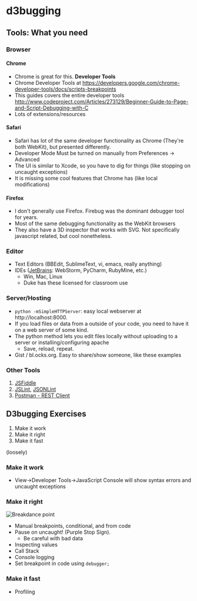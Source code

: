 # d3bugging

## Tools: What you need

###  Browser

#### Chrome

- Chrome is great for this.  __Developer Tools__
- Chrome Developer Tools at https://developers.google.com/chrome-developer-tools/docs/scripts-breakpoints
- This guides covers the entire developer tools http://www.codeproject.com/Articles/273129/Beginner-Guide-to-Page-and-Script-Debugging-with-C
- Lots of extensions/resources

#### Safari

- Safari has lot of the same developer functionality as Chrome (They're both WebKit), but presented differently.  
- Developer Mode Must be turned on manually from Preferences -> Advanced
- The UI is similar to Xcode, so you have to dig for things (like stopping on uncaught exceptions)
- It is missing some cool features that Chrome has (like local modifications)

#### Firefox

- I don't generally use Firefox.  Firebug was the dominant debugger tool for years.
- Most of the same debugging functionality as the WebKit browsers 
- They also have a 3D inspector that works with SVG.  Not specifically javascript related, but cool nonetheless.

### Editor

- Text Editors (BBEdit, SublimeText, vi, emacs, really anything)
- IDEs ([JetBrains](http://sites.duke.edu/software/2012/11/19/free-classroom-license-now-available-for-jetbrains-ides/): WebStorm, PyCharm, RubyMine, etc.)
    - Win, Mac, Linux
    - Duke has these licensed for classroom use

### Server/Hosting

- `python -mSimpleHTTPServer`: easy local webserver at http://localhost:8000.
- If you load files or data from a outside of your code, you need to have it on a web server of some kind.
- The python method lets you edit files locally without uploading to a server or installing/configuring apache
    - Save, reload, repeat.
- Gist / bl.ocks.org.  Easy to share/show someone, like these examples

### Other Tools

1. [JSFiddle](http://jsfiddle.net)
2. [JSLint](http://www.jslint.com), [JSONLint](http://jsonlint.com)
3. [Postman - REST Client](https://chrome.google.com/webstore/detail/postman-rest-client/fdmmgilgnpjigdojojpjoooidkmcomcm)

## D3bugging Exercises

1. Make it work
2. Make it right
3. Make it fast

(loosely)

### Make it work

- View->Developer Tools->JavaScript Console will show syntax errors and uncaught exceptions

### Make it right

![Breakdance point](http://upload.wikimedia.org/wikipedia/commons/thumb/0/00/Break_dance.svg/256px-Break_dance.svg.png)

- Manual breakpoints, conditional, and from code
- Pause on uncaught! (Purple Stop Sign).
  - Be careful with bad data
- Inspecting values
- Call Stack
- Console logging
- Set breakpoint in code using `debugger;`

### Make it fast

- Profiling
